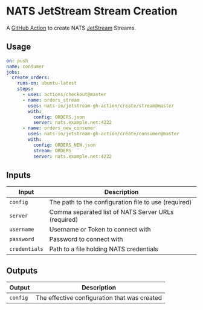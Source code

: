# NATS JetStream Stream Creation

A [GitHub Action](https://github.com/features/actions) to create NATS [JetStream](https://github.com/nats-io/jetstream#readme) Streams.

## Usage

```yaml
on: push
name: consumer
jobs:
  create_orders:
    runs-on: ubuntu-latest
    steps:
      - uses: actions/checkout@master
      - name: orders_stream
        uses: nats-io/jetstream-gh-action/create/stream@master
        with:
          config: ORDERS.json
          server: nats.example.net:4222
      - name: orders_new_consumer
        uses: nats-io/jetstream-gh-action/create/consumer@master
        with:
          config: ORDERS_NEW.json
          stream: ORDERS
          server: nats.example.net:4222
```

## Inputs

|Input|Description|
|-----|-----------|
|`config`|The path to the configuration file to use (required)|
|`server`|Comma separated list of NATS Server URLs (required)|
|`username`|Username or Token to connect with|
|`password`|Password to connect with|
|`credentials`|Path to a file holding NATS credentials|

## Outputs

|Output|Description|
|------|-----------|
|`config`|The effective configuration that was created|
